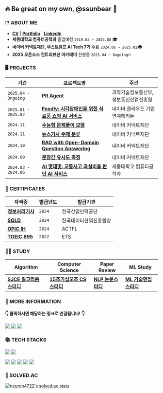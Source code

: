## 🔥 Be great on my own, @ssunbear 🐻

### ⁉️ ABOUT ME 

- [**CV**](https://drive.google.com/file/d/1paWZnv9RsLvhn-WOuyVWPYNVlQiIfyga/view?usp=sharing) | [**Portfolio**](https://drive.google.com/file/d/1paWZnv9RsLvhn-WOuyVWPYNVlQiIfyga/view?usp=sharing) | [**LinkedIn**](https://www.linkedin.com/in/ssunbear/) 
- **세종대학교 컴퓨터공학과** 졸업예정 `2019.03 ~ 2025.08` 🎓
- **네이버 커넥트재단, 부스트캠프 AI Tech 7기** 수료 `2024.08 ~ 2025.02`🎓 
- **2025 오픈소스 컨트리뷰션 아카데미** 진행중 `2025.04 ~ Ongoing`🔥


### 🖥️ PROJECTS
| **기간** | **프로젝트명** | **주관**  |
| -------- | ------------| ----------- |
|`2025.04 - Ongoing`|[**PR Agent**](https://github.com/ossca-2025) | 과학기술정보통신부, 정보통신산업진흥원 |
|`2025.01 - 2025.02`|[**Foodly: 시각장애인을 위한 식료품 쇼핑 AI 서비스**](https://github.com/boostcampaitech7/level4-nlp-finalproject-hackathon-nlp-05-lv3) | 네이버 클라우드 기업연계해커톤 |
|`2024.11`|[**수능형 문제풀이 모델**](https://github.com/boostcampaitech7/level2-nlp-generationfornlp-nlp-05-lv3) | 네이버 커넥트재단 |
|`2024.11`|[**뉴스기사 주제 분류**](https://github.com/boostcampaitech7/level2-nlp-datacentric-nlp-15) | 네이버 커넥트재단 |
|`2024.10`|[**RAG with Open-Domain Question Answering**](https://github.com/boostcampaitech7/level2-mrc-nlp-15) | 네이버 커넥트재단 |
|`2024.09`|[**문장간 유사도 측정**](https://github.com/boostcampaitech7/level1-semantictextsimilarity-nlp-15) | 네이버 커넥트재단 |
|`2024.03 - 2024.06`|[**AI 몇대몇: 교통사고 과실비율 판단 AI 서비스**](https://github.com/ssunbear/AI_Fault_Ratio) | 세종대학교 컴퓨터공학과 |

### 💎 CERTIFICATES
| **자격증** | **발급년도** | **발급기관**  |
| -------- | ------------| ----------- |
|[**정보처리기사**](https://www.notion.so/ssunbear/3c195ae5b2c24987a7da0aea9ff6b953) |`2024`|한국산업인력공단|
|[**SQLD**](https://www.notion.so/ssunbear/SQLD-25d1dafef4bd4dd5bcbd95955a6b3c81) |`2024`|한국데이터산업진흥원장|
|[**OPIC IH**](https://www.notion.so/ssunbear/OPIC-0119671a1a7c4265a695bc0b122edee5)|`2024`|ACTFL |
|[**TOEIC 895**]()|`2022`|ETS |

### ✍🏻 STUDY
| Algorithm | Computer Science | Paper Review  | ML Study | 
| -------- |  ----------- |----------- |----------- |
|[**SJCE 알고리즘 스터디**](https://github.com/j2noo/SJCE_Algorithm_Study)|[**15조가십오조 CS스터디**](https://github.com/AI-Tech-7th-NLP-15/CS-Study)|[**NLP 논문스터디**](https://www.notion.so/ssunbear/NLP-Paper-Review-1042c77b05c28063b96ecb3a6902b906)|[**ML 기술면접 스터디**](https://www.notion.so/ssunbear/ML-AI-1d42c77b05c2802d9343f9ee46a38e13)|

### 📃 MORE INFORMATION
####   👇 클릭하시면 해당하는 링크로 연결됩니다! 👇
<a href="https://ssunbear.notion.site/ea1f7e630a0346bdbf19a5407c9e1592"/>
  <img src="https://img.shields.io/badge/Notion-000000.svg?&style=for-the-badge&logo=Notion&logoColor=white"/> </a>
<a href="https://define-me.tistory.com/"/>
   <img src="https://img.shields.io/badge/Tistory-FD5F07.svg?&style=for-the-badge&logo=Tistory&logoColor=white"/> </a>
<a href="https://blog.naver.com/define_me">
   <img src="https://img.shields.io/badge/BLOG-03C75A.svg?&style=for-the-badge&logo=Naver&logoColor=white"/> </a>

### 📚 TECH STACKS
<img src="https://img.shields.io/badge/Python-3776AB?style=for-the-badge&logo=Python&logoColor=white"> <img src="https://img.shields.io/badge/PyTorch-EE4C2C?style=for-the-badge&logo=PyTorch&logoColor=white">

<img src="https://img.shields.io/badge/java-007396?style=for-the-badge&logo=java&logoColor=white"> <img src="https://img.shields.io/badge/spring-6DB33F?style=for-the-badge&logo=spring&logoColor=white"> <img src="https://img.shields.io/badge/postgresql-4169E1?style=for-the-badge&logo=postgresql&logoColor=white"> <img src="https://img.shields.io/badge/Docker-2496ED?style=for-the-badge&logo=Docker&logoColor=white"> <img src="https://img.shields.io/badge/Git-F05032?style=for-the-badge&logo=Git&logoColor=white"> 

### 📜 SOLVED.AC
[![neuron4722's solved.ac stats](https://github-readme-solvedac.hyp3rflow.vercel.app/api/?handle=neuron4722)](https://solved.ac/profile/neuron4722)

